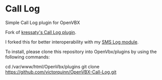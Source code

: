 # Call Log #

Simple Call Log plugin for OpenVBX

Fork of [kressaty's Call Log plugin](https://github.com/kressaty/OpenVBX-Plugin-Call-Log).

I forked this for better interoperability with my [SMS Log module](https://github.com/victorquinn/OpenVBX-SMS-Log).

To install, please clone this repository into OpenVbx/plugins by using the following commands:

cd /var/www/html/OpenVbx/plugins
git clone https://github.com/victorquinn/OpenVBX-Call-Log.git

